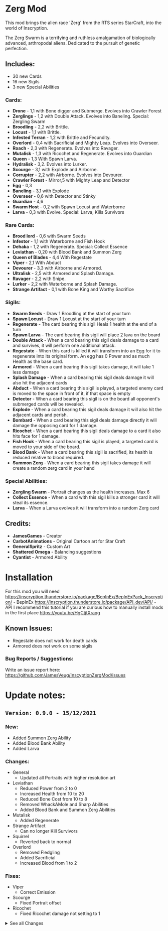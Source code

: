 # Zerg Mod
This mod brings the alien race 'Zerg' from the RTS series StarCraft, into the world of Inscryption.

The Zerg Swarm is a terrifying and ruthless amalgamation of biologically advanced, arthropodal aliens. Dedicated to the pursuit of genetic perfection.

## Includes:
- 30 new Cards
- 16 new Sigils
- 3 new Special Abilities

### Cards:
- **Drone** - 1,1 with Bone digger and Submerge. Evolves into Crawler Forest
- **Zerglings** - 1,2 with Double Attack. Evolves into Baneling. Special: Zergling Swarm
- **Broodling** - 2,2 with Brittle.
- **Locust** - 1,1 with Brittle.
- **Infested Terran** - 1,2 with Brittle and Fecundity.
- **Overlord** - 0,4 with Sacrificial and Mighty Leap. Evolves into Overseer.
- **Roach** - 2,3 with Regenerate. Evolves into Ravager.
- **Mutalisk** - 1,3 with Ricochet and Regenerate. Evolves into Guardian
- **Queen** - 1,3 With Spawn Larva.
- **Hydralisk** - 3,2. Evolves into Lurker.
- **Scourge** - 3,1 with Explode and Airborne.
- **Corrupter** - 2,2 with Airborne. Evolves into Devourer.
- **Crawler Forest** - Mirror,5 with Mighty Leap and Detector
- **Egg** - 0,3
- **Baneling** - 3,1 with Explode
- **Overseer** - 0,6 with Detector and Stinky
- **Guardian** - 4,6
- **Swarm Host** - 0,2 with Spawn Locust and Waterborne
- **Larva** - 0,3 with Evolve. Special: Larva, Kills Survivors

### Rare Cards:
- **Brood lord** - 0,6 with Swarm Seeds
- **Infestor** - 1,1 with Waterborne and Fish Hook
- **Dehaka** - 1,2 with Regenerate. Special: Collect Essence
- **Leviathan** - 0,20 with Blood Bank and Summon Zerg
- **Queen of Blades** - 4,4 With Regestate
- **Viper** - 2,1 With Abduct
- **Devourer** - 3,3 with Airborne and Armored.
- **Ultralisk** - 2,5 with Armored and Splash Damage.
- **Ravager** - 2,2 with Snipe.
- **Lurker** - 2,2 with Waterborne and Splash Damage.
- **Strange Artifact** - 0,1 with Bone King and Worthy Sacrifice

### Sigils:
- **Swarm Seeds** - Draw 1 Broodling at the start of your turn
- **Spawn Locust** - Draw 1 Locust at the start of your turn
- **Regenerate** - The card bearing this sigil Heals 1 health at the end of a turn
- **Spawn Larva** - The card bearing this sigil will place 2 lava on the board
- **Double Attack** - When a card bearing this sigil deals damage to a card and survives, it will perform one additional attack.
- **Regestate** - When this card is killed it will transform into an Egg for it to regenerate into its original form. An egg has 0 Power and as much Health as the base card.
- **Armored** - When a card bearing this sigil takes damage, it will take 1 less damage
- **Splash Damage** - When a card bearing this sigil deals damage it will also hit the adjacent cards
- **Abduct** - When a card bearing this sigil is played, a targeted enemy card is moved to the space in front of it, if that space is empty
- **Detector** - When a card bearing this sigil is on the board all opponent's submerged cards will be revealed.
- **Explode** - When a card bearing this sigil deals damage it will also hit the adjacent cards and perish.
- **Bombard** - When a card bearing this sigil deals damage directly it will damage the opposing card for 1 damage.
- **Ricochet** - When a card bearing this sigil deals damage to a card it also hits face for 1 damage.
- **Fish Hook** - When a card bearing this sigil is played, a targeted card is moved to your side of the board.
- **Blood Bank** - When a card bearing this sigil is sacrified, its health is reduced relative to blood required.
- **Summon Zerg** - When a card bearing this sigil takes damage it will create a random zerg card in your hand

### Special Abilities:
- **Zergling Swarm** - Portrait changes as the health increases. Max 6
- **Collect Essence** - When a card with this sigil kills a stronger card it will steal its essence.
- **Larva** - When a Larva evolves it will transform into a random Zerg card


## Credits:
- **JamesGames** - Creator
- **CarbotAnimations** - Original Cartoon art for Star Craft
- **GeneralSpritz** - Custom Art
- **Shattered Omega** - Balancing suggestions
- **Cyantist** - Armored Ability


# Installation
For this mod you will need
https://inscryption.thunderstore.io/package/BepInEx/BepInExPack_Inscryption/ - BepInEx
https://inscryption.thunderstore.io/package/API_dev/API/ - API
I recommend this tutorial if you are curious how to manually install mods in the first place https://youtu.be/HgCtjtXraog


## Known Issues:
- Regestate does not work for death cards
- Armored does not work on some sigils


### Bug Reports / Suggestions:
Write an issue report here: https://github.com/JamesVeug/InscyptionZergMod/issues



# Update notes:

## `Version: 0.9.0 - 15/12/2021`
### New:
- Added Summon Zerg Ability
- Added Blood Bank Ability
- Added Larva

### Changes:
- General
  - Updated all Portraits with higher resolution art
- Leviathan
  - Reduced Power from 2 to 0
  - Increased Health from 10 to 20
  - Reduced Bone Cost from 10 to 8
  - Removed WhackAMole and Sharp Abilities
  - Added Blood Bank and Summon Zerg Abilities
- Mutalisk
  - Added Regenerate
- Strange Artifact
  - Can no longer Kill Survivors
- Squirrel
  - Reverted back to normal
- Overlord
  - Removed Fledgling
  - Added Sacrificial
  - Increased Blood from 1 to 2

### Fixes:
- Viper
  - Correct Emission
- Scourge
  - Fixed Portrait offset
- Ricochet
  - Fixed Ricochet damage not setting to 1



<details>
  <summary>See all Changes</summary>

## `Version: 0.8.0 - 5/1/2021`
### New:
- Strange Artifact

### Changes:
- General
  - Added first pass emissions to all cards except Zerglings
  - Removed rare background from cards that are not rare
- Ricochet
  - Can now be blocked by Mighty Leap
- Swarm Host
  - No longer rare. Obtainable from Trader
- Dehaka
  - Blood cost increased from 1 to 2
- Scourge
  - Damage increased to 3 from 1
  - Obtainable now

### Fixes:
- Dehaka
  - Fixed portrait not changing on boot
- Zerglings
  - Fixed portrait not changing when buffing hp at campfire
  - Fixed portrait not changing on boot
- Regestate
  - Fixed HP of egg not accounting for buffed health from fire.


## `Version: 0.7.0 - 2/12/2021`
### New:
- Crawler Forest

### Changes:
- General
  - Updated some Descriptions to be more descriptive
- Lurker
  - Removed Guard Dog Ability
  - Added Splash Damage Ability
- Drone
  - Added Submerge
  - Can now Evolve into Crawler Forest
- Double Attack
  - Can now double attack cards that are created after the initial cards death 
- Abduct
  - Can now be canceled by clicking on an empty slot
- Spawn Larva
  - Added new art by General Spritz
- Armoured
  - Renamed to Armored
- Draw Broodling's
  - Renamed to Swarm Seeds
- Draw Locust's
  - Renamed to Spawn Locust

### Fixes:
- Sometimes Abduct does not wiggle when it can not cast
- Soft lock when sacrificing a card that has the Detector sigil and has revealed submerged cards

## `Version: 0.6.0 - 28/11/2021`
### New:
- Added Collect Essence special ability
- Added Fish Hook ability
- Added Ricochet ability

### Changes:
- General
    - Updated some descriptions
- Dehaka
    - Added Collect Essence special ability
    - Portrait changes as he kills strong units
- Infestor
    - Removed Trifurcated Strike ability
    - Added Fish Hook ability
- Ultralisk
    - Now obtainable after defeating Prospector
- Mutalisk 
    - Health reverted back to 3 from 1
    - Removed Bombard ability 
    - Removed Airborne ability
    - Added Ricochet ability
- Roach
	- Health increased from 2 to 3
- Armoured ability
	- Added new art by General Spritz

### Fixes:
- Splash damage sometimes doesn't hit a
- Fixed Bombard hitting facedown cards



## `Version: 0.5.0 - 26/11/2021`
### New:
- Added Bombard ability

### Changes:
- General
  - Rebalanced drop rates of rare cards
  - Updated some descriptions
- Mutalisk
  - Health Reduced from 3 to 1
  - Regenerate ability removed
  - Bombard ability added
- Infested Terran
  - Bone cost increase from 1 to 2
- Draw Broodling's
  - Reduced cards drawn from 2 to 1
- Draw Locust's
  - Reduced cards drawn from 2 to 1
- Regestate
  - Health of egg now the same as the card it evolves into
  - Total turns to evolve now depends on health of card evolving into
- Double Attack
  - No longer hits face
    - Halved animation
- Devourer
  - Is now Rare
- Guardian
  - Is now Rare
- Ravager
  - Is now Rare
- Lurker
  - Is now Rare
  - Accessible from boss fights

### Fixes:
- Rare cards obtainable from common card map node 
- Splash damage no longer hits face down cards
- Fixed Regestate not having the Fledgling sigil to evolve the egg



## `Version: 0.4.0 - 24/11/2021` 
### New:
- Added Viper - 2,1 with Abduct
- Added Scourge - 1,1 with Explode and Airborne
- Added Corrupter - 2,2 with Airborne. Evolves into Devourer
- Added Devourer - 3,3 with Airborne and Armoured
- Added Guardian - 4,6

- Added Abduct Ability
- Added Detector Ability
- Added Explode Ability

### Changes:
- Infested Terran
	- Removed Blood cost so now its just 1 Bone
- Ravager
	- Renamed from Ravanger to Ravager
- Lurker
	- Removed Burrower ability
	- Added GuardDog ability
- Overlord
	- Removed Airborne ability
	- Added Fledgling ability
- Overseer
	- Removed Reach and Airborne abilities
	- Added Detector and Stinky abilities
- Splash Damage
	- Added new art by General Spritz
- Double Attack
    - No longer hits face

### Fixes:
- Fixed Infested Terran costing 1 Blood and 1 Bone

## `Version: 0.3.0 - 23/11/2021`
### New:
- Added Ravenger - 2,2 with Snipe
- Added Lurker - 2,2 with Submerge and Burrower

- Added Armoured Ability
- Added Splash Ability

- Added Watermark to all Zerg cards

### Changes:
- Bumped API plugin requirement to 1.12.0
- Hydralisk
	- Evolves into a Lurker
- Roach 
	- Evolves into a Ravenger
- Broodlord
	- Health changed to 6 from 4
	- Blood changed to 3 from 2
- Broodling
	- Damage changed to 2 from 1
	- Health changed to 2 from 1
- Queen of Blades 
	- Damage changed to 4 from 3
	- Health changed to 4 from 3
- Ultralisk 
	- No longer accessible from Trader
	- Removed Deathshield ability
	- Added Armoured ability
	- Added Splash Damage ability
- Baneling
	- Removed Trifurcated Strike ability
	- Added Splash Damage ability


## `Version: 0.2.0 - 22/11/2021`
### New:
- Added Drone - 1,1 with Bone digger
- Added Baneling - Rare - 3,1 with Brittle and Trifurcated Strike
- Added Swam Host - Rare - 0,2 with Draw 2 Locusts and Submerge
- Added Locus - 1,1 with Brittle
- Added Broodlord - 0,4 with Draw 2 Broodlings
- Added Bloodling - 1,1 with Brittle
- Added Infested Terran - 1,2 with Brittle and Fecundity
- Added Overseer - 0,6 - Rare with Reach and Airborne
- Added Infestor - 1,1 - Rare with Submerge and Trifurcated Strike
- Added Dehaka - 1,2 - Rare with Regenerate
- Added Leviathan - 2,10 - with Burrower and Sharp
- Added Ultralisk - 2,6 - with Death Shield

- Added Draw Broodlings ability
- Added Draw Locusts ability

### Changes:
- Overlord 
	- Evolves into Overseer
- Zerglings 
	- Evolve into Banelings
	- Portrait now shows how many zerglings as health. Max 6.
- Queen of Blades
	- No longer obtainable from Trader
- Mutalisk
	- Removed Trifurcated Strike
	- Added Regeneration
	- Damage changed to 1 from 2
	- Health changed to 3 from 1
- Double Attack
	- Added new art by General Spritz
- Regeneration
	- Added new art by General Spritz

### Fixes:
- Fixed all zerg card backgrounds showing as Rare



## `Version: 0.1.1 - 19/11/2021`
### New:
- All Zerg cards
    - Now have the Insect Trait
### Changes:
- Mutalisk 
	-	Damage changed to 2 from 3
- Larva 
	- Health reduced back to 1
- Kerrigan 
	- Renamed to Queen of Blades
- Final attack 
	- Renamed to Double Attack
- Touched up some card descriptions
- Touched up some ability dialogue

### Fixes:
- Fixed mod not working due to wrong directory
- Fixed Final attack direct attack animation
- Fixed Final attack sometimes not attacking


## `Version: 0.1.0 - 17/11/2021`
### New:
- Added Zergling - 1,2 with Final attack
- Added Roach - 2,2 with Regenerate
- Added Overlord - 0,4 with Airborne and Mighty Leap
- Added Kerrigan - 3,3 With Regestate
- Added Mutalisk - 3,1 with Airborne and Bifurcated Strike
- Added Queen - 1,3 With Spawn Larva
- Added Hydralisk - 3,2

- Added Regenerate ability
- Added Spawn Larva ability
- Added Final attack ability
- Added Regestate ability

### Changes:
- Squirrel art changed to a Larva

</details>